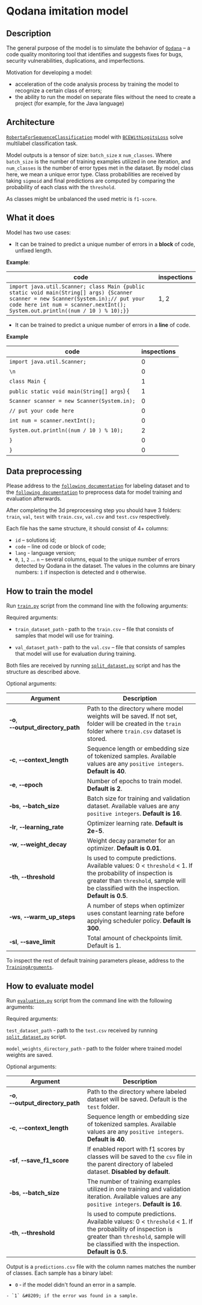 # Qodana imitation model 
## Description
The general purpose of the model is to simulate the behavior of [`Qodana`](https://github.com/JetBrains/Qodana/tree/main) – 
a code quality monitoring tool that identifies and suggests fixes for bugs, security vulnerabilities, duplications, and imperfections.

Motivation for developing a model:
- acceleration of the code analysis process by training the model to recognize a certain class of errors;
- the ability to run the model on separate files without the need to create a project (for example, for the Java language)


## Architecture 
[`RobertaForSequenceClassification`](https://huggingface.co/transformers/model_doc/roberta.html#robertaforsequenceclassification) model with [`BCEWithLogitsLoss`](https://pytorch.org/docs/stable/generated/torch.nn.BCEWithLogitsLoss.html) solve multilabel classification task. 

Model outputs is a tensor of size: `batch_size`  x `num_classes`. Where `batch_size` is the number of training examples utilized in one iteration, 
and `num_classes` is the number of error types met in the dataset. By model class here, we mean a unique error type.
Class probabilities are received by taking `sigmoid` and final predictions are computed by comparing the probability of each class with the `threshold`. 

As classes might be unbalanced the used metric is `f1-score`.
## What it does

Model has two use cases:
- It can be trained to predict a unique number of errors in a **block** of code, unfixed length. 
  
**Example**: 

code | inspections
--- | ---
|`import java.util.Scanner; class Main {public static void main(String[] args) {Scanner scanner = new Scanner(System.in);// put your code here int num = scanner.nextInt(); System.out.println((num / 10 ) % 10);}}`| 1, 2|


- It can be trained to predict a unique number of errors in a **line** of code. 

**Example**

code | inspections
--- | ---
|`import java.util.Scanner;`| 0|
|`\n`|0|
|`class Main {`|1|
|`public static void main(String[] args`) {|1|
|`Scanner scanner = new Scanner(System.in);`|0|
|`// put your code here`|0|
|`int num = scanner.nextInt();`|0|
|`System.out.println((num / 10 ) % 10);`|2|
|`}`|0|
|`}`|0|


## Data preprocessing

Please address to the [`following documentation`](src/python/evaluation/qodana) for labeling dataset and to the [`following documentation`](preprocessing) to preprocess data for model training and evaluation afterwards. 

After completing the 3d preprocessing step you should have 3 folders:
`train`, `val`, `test` with `train.csv`, `val.csv` and `test.csv` respectively.

Each file has the same structure, it should consist of 4+ columns:
- `id` – solutions id;
- `code` – line od code or block of code;
- `lang` - language version;
- `0`, `1`, `2` ... `n` – several columns, equal to the unique number of errors detected by Qodana in the dataset.
The values in the columns are binary numbers: `1` if inspection is detected and `0` otherwise.
  

## How to train the model

Run [`train.py`](train.py) script from the command line with the following arguments:

Required arguments:

- `train_dataset_path`  &#8209; path to the `train.csv` – file that consists of samples
that model will use for training.

- `val_dataset_path` &#8209; path to the `val.csv` – file that consists of samples
that model will use for evaluation during training.
  
Both files are received by running [`split_dataset.py`](preprocessing/split_dataset.py) script and has the structure as described above.

Optional arguments:

Argument | Description
--- | ---
|**&#8209;o**, **&#8209;&#8209;output_directory_path**| Path to the directory where model weights will be saved. If not set, folder will be created in the `train` folder where `train.csv` dataset is stored.|
|**&#8209;c**, **&#8209;&#8209;context_length**| Sequence length or embedding size of tokenized samples. Available values are any `positive integers`. **Default is 40**.|
|**&#8209;e**, **&#8209;&#8209;epoch**| Number of epochs to train model. **Default is 2**.|
|**&#8209;bs**, **&#8209;&#8209;batch_size**| Batch size for training and validation dataset. Available values are any `positive integers`. **Default is 16**.|
|**&#8209;lr**, **&#8209;&#8209;learning_rate**| Optimizer learning rate. **Default is 2e-5**.|
|**&#8209;w**, **&#8209;&#8209;weight_decay**| Weight decay parameter for an optimizer. **Default is 0.01**.|
|**&#8209;th**, **&#8209;&#8209;threshold**| Is used to compute predictions. Available values: 0 < `threshold` < 1. If the probability of inspection is greater than `threshold`, sample will be classified with the inspection. **Default is 0.5**.|
|**&#8209;ws**, **&#8209;&#8209;warm_up_steps**| A number of steps when optimizer uses constant learning rate before applying scheduler policy. **Default is 300**.|
|**&#8209;sl**, **&#8209;&#8209;save_limit**| Total amount of checkpoints limit. Default is 1.|

To inspect the rest of default training parameters please, address to the [`TrainingArguments`](common/train_config.py).

## How to evaluate model

Run [`evaluation.py`](evaluation.py) script from the command line with the following arguments:

Required arguments:

`test_dataset_path` &#8209; path to the `test.csv` received by running [`split_dataset.py`](preprocessing/split_dataset.py) script.

`model_weights_directory_path` &#8209; path to the folder where trained model weights are saved.

Optional arguments:

Argument | Description
--- | ---
|**&#8209;o**, **&#8209;&#8209;output_directory_path**| Path to the directory where labeled dataset will be saved. Default is the `test` folder.|
|**&#8209;c**, **&#8209;&#8209;context_length**| Sequence length or embedding size of tokenized samples. Available values are any `positive integers`. **Default is 40**.|
|**&#8209;sf**, **&#8209;&#8209;save_f1_score**| If enabled report with f1 scores by classes will be saved to the `csv` file in the parent directory of labeled dataset. **Disabled by default**.|
|**&#8209;bs**, **&#8209;&#8209;batch_size**| The number of training examples utilized in one training and validation iteration. Available values are any `positive integers`. **Default is 16**.|
|**&#8209;th**, **&#8209;&#8209;threshold**| Is used to compute predictions. Available values: 0 < `threshold` < 1. If the probability of inspection is greater than `threshold`, sample will be classified with the inspection. **Default is 0.5**.|

Output is a `predictions.csv` file with the column names matches the number of classes. Each sample has a binary label: 

- `0` &#8209; if the model didn't found an error in a sample.
~~~~
- `1` &#8209; if the error was found in a sample.
